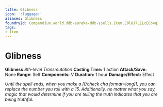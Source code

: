 ```yaml
---
title: Glibness
icon: ':luggage:'
aliases: Glibness
foundryId: Compendium.world.ddb-eureka-ddb-spells.Item.E0l8J7LELcEDb4q3
tags:
- Item
---
```


# Glibness

**Glibness**
_8th-level Transmutation_
**Casting Time:** 1 action
**Attack/Save:** None
**Range:** Self
**Components:** V
**Duration:** 1 hour
**Damage/Effect:** Effect

*Until the spell ends, when you make a [[/check cha format=long]], you can replace the number you roll with a 15. Additionally, no matter what you say, magic that would determine if you are telling the truth indicates that you are being truthful.*